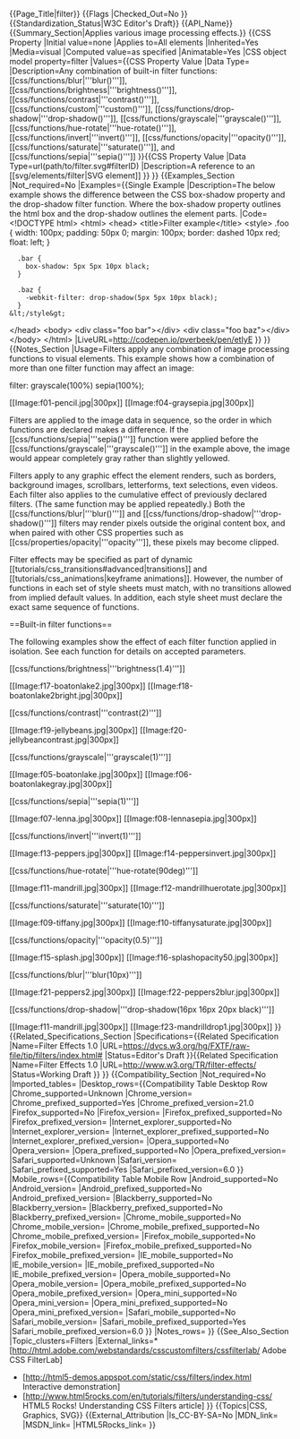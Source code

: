 {{Page_Title|filter}}
{{Flags
|Checked_Out=No
}}
{{Standardization_Status|W3C Editor's Draft}}
{{API_Name}}
{{Summary_Section|Applies various image processing effects.}}
{{CSS Property
|Initial value=none
|Applies to=All elements
|Inherited=Yes
|Media=visual
|Computed value=as specified
|Animatable=Yes
|CSS object model property=filter
|Values={{CSS Property Value
|Data Type=<function>
|Description=Any combination of built-in filter functions: [[css/functions/blur|'''blur()''']], [[css/functions/brightness|'''brightness()''']], [[css/functions/contrast|'''contrast()''']], [[css/functions/custom|'''custom()''']], [[css/functions/drop-shadow|'''drop-shadow()''']], [[css/functions/grayscale|'''grayscale()''']], [[css/functions/hue-rotate|'''hue-rotate()''']], [[css/functions/invert|'''invert()''']], [[css/functions/opacity|'''opacity()''']], [[css/functions/saturate|'''saturate()''']], and [[css/functions/sepia|'''sepia()''']]
}}{{CSS Property Value
|Data Type=url(path/to/filter.svg#filterID)
|Description=A reference to an [[svg/elements/filter|SVG <filter> element]]
}}
}}
{{Examples_Section
|Not_required=No
|Examples={{Single Example
|Description=The below example shows the difference between the CSS box-shadow property and the drop-shadow filter function. Where the box-shadow property outlines the html box and the drop-shadow outlines the element parts.
|Code=&lt;!DOCTYPE html&gt;
&lt;html&gt;
  &lt;head&gt;
    &lt;title&gt;Filter example&lt;/title&gt;
    &lt;style&gt;
      .foo {
        width: 100px;
        padding: 50px 0;
        margin: 100px;
        border: dashed 10px red;
        float: left;
      }

      .bar {
        box-shadow: 5px 5px 10px black;
      }

      .baz {
        -webkit-filter: drop-shadow(5px 5px 10px black);
      }
    &lt;/style&gt;
  &lt;/head&gt;
  &lt;body&gt;
    &lt;div class=&quot;foo bar&quot;&gt;&lt;/div&gt;
    &lt;div class=&quot;foo baz&quot;&gt;&lt;/div&gt;
  &lt;/body&gt;
&lt;/html&gt;
|LiveURL=http://codepen.io/pverbeek/pen/etIyE
}}
}}
{{Notes_Section
|Usage=Filters apply any combination of image processing functions to
visual elements.  This example shows how a combination of more than
one filter function may affect an image:

 filter: grayscale(100%) sepia(100%);

[[Image:f01-pencil.jpg|300px]]&nbsp;[[Image:f04-graysepia.jpg|300px]]

Filters are applied to the image data in sequence, so the order in
which functions are declared makes a difference. If the
[[css/functions/sepia|'''sepia()''']] function were applied before the
[[css/functions/grayscale|'''grayscale()''']] in the example above,
the image would appear completely gray rather than slightly yellowed.

Filters apply to any graphic effect the element renders, such as
borders, background images, scrollbars, letterforms, text selections,
even videos.  Each filter also applies to the cumulative effect of
previously declared filters. (The same function may be applied
repeatedly.) Both the [[css/functions/blur|'''blur()''']] and
[[css/functions/drop-shadow|'''drop-shadow()''']]
filters may render pixels outside the original content box,
and when paired with other CSS properties such as 
[[css/properties/opacity|'''opacity''']], these pixels may
become clipped.

Filter effects may be specified as part of dynamic
[[tutorials/css_transitions#advanced|transitions]] and
[[tutorials/css_animations|keyframe animations]]. However, the number
of functions in each set of style sheets must match, with no
transitions allowed from implied default values. In addition, each
style sheet must declare the exact same sequence of functions.

==Built-in filter functions==

The following examples show the effect of each filter function applied
in isolation. See each function for details on accepted parameters.

[[css/functions/brightness|'''brightness(1.4)''']]

[[Image:f17-boatonlake2.jpg|300px]]&nbsp;[[Image:f18-boatonlake2bright.jpg|300px]]

[[css/functions/contrast|'''contrast(2)''']]

[[Image:f19-jellybeans.jpg|300px]]&nbsp;[[Image:f20-jellybeancontrast.jpg|300px]]

[[css/functions/grayscale|'''grayscale(1)''']]

[[Image:f05-boatonlake.jpg|300px]]&nbsp;[[Image:f06-boatonlakegray.jpg|300px]]

[[css/functions/sepia|'''sepia(1)''']]

[[Image:f07-lenna.jpg|300px]]&nbsp;[[Image:f08-lennasepia.jpg|300px]]

[[css/functions/invert|'''invert(1)''']]

[[Image:f13-peppers.jpg|300px]]&nbsp;[[Image:f14-peppersinvert.jpg|300px]]

[[css/functions/hue-rotate|'''hue-rotate(90deg)''']]

[[Image:f11-mandrill.jpg|300px]]&nbsp;[[Image:f12-mandrillhuerotate.jpg|300px]]

[[css/functions/saturate|'''saturate(10)''']]

[[Image:f09-tiffany.jpg|300px]]&nbsp;[[Image:f10-tiffanysaturate.jpg|300px]]

[[css/functions/opacity|'''opacity(0.5)''']]

[[Image:f15-splash.jpg|300px]]&nbsp;[[Image:f16-splashopacity50.jpg|300px]]

[[css/functions/blur|'''blur(10px)''']]

[[Image:f21-peppers2.jpg|300px]]&nbsp;[[Image:f22-peppers2blur.jpg|300px]]

[[css/functions/drop-shadow|'''drop-shadow(16px 16px 20px black)''']]

[[Image:f11-mandrill.jpg|300px]]&nbsp;[[Image:f23-mandrilldrop1.jpg|300px]]
}}
{{Related_Specifications_Section
|Specifications={{Related Specification
|Name=Filter Effects 1.0
|URL=https://dvcs.w3.org/hg/FXTF/raw-file/tip/filters/index.html#
|Status=Editor's Draft
}}{{Related Specification
|Name=Filter Effects 1.0
|URL=http://www.w3.org/TR/filter-effects/
|Status=Working Draft
}}
}}
{{Compatibility_Section
|Not_required=No
|Imported_tables=
|Desktop_rows={{Compatibility Table Desktop Row
|Chrome_supported=Unknown
|Chrome_version=
|Chrome_prefixed_supported=Yes
|Chrome_prefixed_version=21.0
|Firefox_supported=No
|Firefox_version=
|Firefox_prefixed_supported=No
|Firefox_prefixed_version=
|Internet_explorer_supported=No
|Internet_explorer_version=
|Internet_explorer_prefixed_supported=No
|Internet_explorer_prefixed_version=
|Opera_supported=No
|Opera_version=
|Opera_prefixed_supported=No
|Opera_prefixed_version=
|Safari_supported=Unknown
|Safari_version=
|Safari_prefixed_supported=Yes
|Safari_prefixed_version=6.0
}}
|Mobile_rows={{Compatibility Table Mobile Row
|Android_supported=No
|Android_version=
|Android_prefixed_supported=No
|Android_prefixed_version=
|Blackberry_supported=No
|Blackberry_version=
|Blackberry_prefixed_supported=No
|Blackberry_prefixed_version=
|Chrome_mobile_supported=No
|Chrome_mobile_version=
|Chrome_mobile_prefixed_supported=No
|Chrome_mobile_prefixed_version=
|Firefox_mobile_supported=No
|Firefox_mobile_version=
|Firefox_mobile_prefixed_supported=No
|Firefox_mobile_prefixed_version=
|IE_mobile_supported=No
|IE_mobile_version=
|IE_mobile_prefixed_supported=No
|IE_mobile_prefixed_version=
|Opera_mobile_supported=No
|Opera_mobile_version=
|Opera_mobile_prefixed_supported=No
|Opera_mobile_prefixed_version=
|Opera_mini_supported=No
|Opera_mini_version=
|Opera_mini_prefixed_supported=No
|Opera_mini_prefixed_version=
|Safari_mobile_supported=No
|Safari_mobile_version=
|Safari_mobile_prefixed_supported=Yes
|Safari_mobile_prefixed_version=6.0
}}
|Notes_rows=
}}
{{See_Also_Section
|Topic_clusters=Filters
|External_links=* [http://html.adobe.com/webstandards/csscustomfilters/cssfilterlab/ Adobe CSS FilterLab]
* [http://html5-demos.appspot.com/static/css/filters/index.html Interactive demonstration]
* [http://www.html5rocks.com/en/tutorials/filters/understanding-css/ HTML5 Rocks! Understanding CSS Filters article]
}}
{{Topics|CSS, Graphics, SVG}}
{{External_Attribution
|Is_CC-BY-SA=No
|MDN_link=
|MSDN_link=
|HTML5Rocks_link=
}}